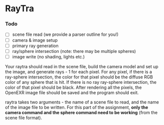 RayTra
===

### Todo
- [ ] scene file read (we provide a parser outline for you!)
- [ ] camera & image setup
- [ ] primary ray generation
- [ ] ray/sphere intersection (note: there may be multiple spheres)
- [ ] image write (no shading, lights etc.)

Your raytra should read in the scene file, build the camera model and set up the image, and
generate rays - 1 for each pixel. For any pixel, if there is a ray-sphere intersection, the color
for that pixel should be the diffuse RGB color of any sphere that is hit. If there is no ray ray-sphere
intersection, the color of that pixel should be black. After rendering all the pixels, the
OpenEXR image file should be saved and the program should exit.

raytra takes two arguments - the name of a scene file to read, and the name of the image file
to be written. For this part of the assignment, **only the camera command and the sphere command need
to be working** (from the scene file format).

